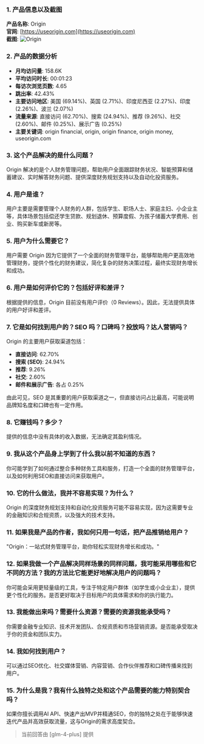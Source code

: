 ### 1. 产品信息以及截图

**产品名称**: Origin  
**官网**: [https://useorigin.com](https://useorigin.com)  
**截图**: ![Origin](https://cdn-images.toolify.ai/170349861362791543.jpg)

### 2. 产品的数据分析

- **月均访问量**: 158.6K
- **平均访问时长**: 00:01:23
- **每访次浏览页数**: 4.65
- **跳出率**: 42.43%
- **主要访问地区**: 美国 (69.14%)、英国 (2.71%)、印度尼西亚 (2.27%)、印度 (2.26%)、波兰 (2.07%)
- **流量来源**: 直接访问 (62.70%)、搜索 (24.94%)、推荐 (9.26%)、社交 (2.60%)、邮件 (0.25%)、展示广告 (0.25%)
- **主要关键词**: origin financial, origin, origin finance, origin money, useorigin.com

### 3. 这个产品解决的是什么问题？

Origin 解决的是个人财务管理问题，帮助用户全面跟踪财务状况、智能预算和储蓄建议、实时解答财务问题、提供深度财务规划支持以及自动化投资服务。

### 4. 用户是谁？

用户主要是需要管理个人财务的人群，包括学生、职场人士、家庭主妇、小企业主等，具体场景包括偿还学生贷款、规划退休、预算度假、为孩子储蓄大学费用、创业、购买新车或新房等。

### 5. 用户为什么需要它？

用户需要 Origin 因为它提供了一个全面的财务管理平台，能够帮助用户更高效地管理财务，提供个性化的财务建议，简化复杂的财务决策过程，最终实现财务增长和成功。

### 6. 用户是如何评价它的？包括好评和差评？

根据提供的信息，Origin 目前没有用户评价（0 Reviews）。因此，无法提供具体的用户好评和差评。

### 7. 它是如何找到用户的？SEO 吗？口碑吗？投放吗？达人营销吗？

Origin 的主要用户获取渠道包括：
- **直接访问**: 62.70%
- **搜索 (SEO)**: 24.94%
- **推荐**: 9.26%
- **社交**: 2.60%
- **邮件和展示广告**: 各占 0.25%

由此可见，SEO 是其重要的用户获取渠道之一，但直接访问占比最高，可能说明品牌知名度和口碑也有一定作用。

### 8. 它赚钱吗？多少？

提供的信息中没有具体的收入数据，无法确定其盈利情况。

### 9. 我从这个产品身上学到了什么我以前不知道的东西？

你可能学到了如何通过整合多种财务工具和服务，打造一个全面的财务管理平台，以及如何利用SEO和直接访问来获取用户。

### 10. 它的什么做法，我并不容易实现？为什么？

Origin 的深度财务规划支持和自动化投资服务可能不容易实现，因为这需要专业的金融知识和合规资质，以及强大的技术支持。

### 11. 如果我是产品的作者，我如何只用一句话，把产品推销给用户？

"Origin：一站式财务管理平台，助你轻松实现财务增长和成功。"

### 12. 如果我做一个产品解决同样场景的同样问题，我可能采用哪些和它不同的方法？我的方法比它能更好地解决用户的问题吗？

你可能会采用更轻量级的工具，专注于特定用户群体（如学生或小企业主），提供更个性化的服务。是否更好取决于目标用户的具体需求和你的执行能力。

### 13. 我能做出来吗？需要什么资源？需要的资源我能承受吗？

你需要金融专业知识、技术开发团队、合规资质和市场营销资源。是否能承受取决于你的资金和团队实力。

### 14. 我如何找到用户？

可以通过SEO优化、社交媒体营销、内容营销、合作伙伴推荐和口碑传播来找到用户。

### 15. 为什么是我？我有什么独特之处和这个产品需要的能力特别契合吗？

如果你擅长调用AI API、快速产出MVP并精通SEO，你的独特之处在于能够快速迭代产品并高效获取流量，这与Origin的需求高度契合。

> 当前回答由 [glm-4-plus] 提供
